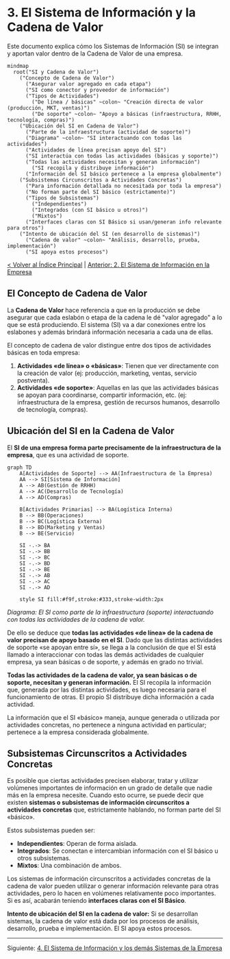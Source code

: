 # 3. El Sistema de Información y la Cadena de Valor

Este documento explica cómo los Sistemas de Información (SI) se integran y aportan valor dentro de la Cadena de Valor de una empresa.

```mermaid
mindmap
  root("SI y Cadena de Valor")
    ("Concepto de Cadena de Valor")
      ("Asegurar valor agregado en cada etapa")
      ("SI como conector y proveedor de información")
      ("Tipos de Actividades")
        ("De línea / básicas" ~colon~ "Creación directa de valor (producción, MKT, ventas)")
        ("De soporte" ~colon~ "Apoyo a básicas (infraestructura, RRHH, tecnología, compras)")
    ("Ubicación del SI en Cadena de Valor")
      ("Parte de la infraestructura (actividad de soporte)")
      ("Diagrama" ~colon~ "SI interactuando con todas las actividades")
      ("Actividades de línea precisan apoyo del SI")
      ("SI interactúa con todas las actividades (básicas y soporte)")
      ("Todas las actividades necesitan y generan información")
        ("SI recopila y distribuye información")
      ("Información del SI básico pertenece a la empresa globalmente")
    ("Subsistemas Circunscritos a Actividades Concretas")
      ("Para información detallada no necesitada por toda la empresa")
      ("No forman parte del SI básico (estrictamente)")
      ("Tipos de Subsistemas")
        ("Independientes")
        ("Integrados (con SI básico u otros)")
        ("Mixtos")
      ("Interfaces claras con SI Básico si usan/generan info relevante para otros")
    ("Intento de ubicación del SI (en desarrollo de sistemas)")
      ("Cadena de valor" ~colon~ "Análisis, desarrollo, prueba, implementación")
      ("SI apoya estos procesos")
```

[< Volver al Índice Principal](./00_Indice_SI_TI.md) | [Anterior: 2. El Sistema de Información en la Empresa](./02_Sistema_Informacion_Empresa.md)

## El Concepto de Cadena de Valor

La **Cadena de Valor** hace referencia a que en la producción se debe asegurar que cada eslabón o etapa de la cadena le dé "valor agregado" a lo que se está produciendo. El sistema (SI) va a dar conexiones entre los eslabones y además brindará información necesaria a cada una de ellas.

El concepto de cadena de valor distingue entre dos tipos de actividades básicas en toda empresa:

1.  **Actividades «de línea» o «básicas»**: Tienen que ver directamente con la creación de valor (ej: producción, marketing, ventas, servicio postventa).
2.  **Actividades «de soporte»**: Aquellas en las que las actividades básicas se apoyan para coordinarse, compartir información, etc. (ej: infraestructura de la empresa, gestión de recursos humanos, desarrollo de tecnología, compras).

## Ubicación del SI en la Cadena de Valor

El **SI de una empresa forma parte precisamente de la infraestructura de la empresa**, que es una actividad de soporte.

```mermaid
graph TD
    A[Actividades de Soporte] --> AA(Infraestructura de la Empresa)
    AA --> SI[Sistema de Información]
    A --> AB(Gestión de RRHH)
    A --> AC(Desarrollo de Tecnología)
    A --> AD(Compras)

    B[Actividades Primarias] --> BA(Logística Interna)
    B --> BB(Operaciones)
    B --> BC(Logística Externa)
    B --> BD(Marketing y Ventas)
    B --> BE(Servicio)

    SI -.-> BA
    SI -.-> BB
    SI -.-> BC
    SI -.-> BD
    SI -.-> BE
    SI -.-> AB
    SI -.-> AC
    SI -.-> AD

    style SI fill:#f9f,stroke:#333,stroke-width:2px
```
*Diagrama: El SI como parte de la infraestructura (soporte) interactuando con todas las actividades de la cadena de valor.*

De ello se deduce que **todas las actividades «de línea» de la cadena de valor precisan de apoyo basado en el SI**. Dado que las distintas actividades de soporte «se apoyan entre sí», se llega a la conclusión de que el SI está llamado a interaccionar con todas las demás actividades de cualquier empresa, ya sean básicas o de soporte, y además en grado no trivial.

**Todas las actividades de la cadena de valor, ya sean básicas o de soporte, necesitan y generan información.** El SI recopila la información que, generada por las distintas actividades, es luego necesaria para el funcionamiento de otras. El propio SI distribuye dicha información a cada actividad.

La información que el SI «básico» maneja, aunque generada o utilizada por actividades concretas, no pertenece a ninguna actividad en particular; pertenece a la empresa considerada globalmente.

## Subsistemas Circunscritos a Actividades Concretas

Es posible que ciertas actividades precisen elaborar, tratar y utilizar volúmenes importantes de información en un grado de detalle que nadie más en la empresa necesite. Cuando esto ocurre, se puede decir que existen **sistemas o subsistemas de información circunscritos a actividades concretas** que, estrictamente hablando, no forman parte del SI «básico».

Estos subsistemas pueden ser:
*   **Independientes**: Operan de forma aislada.
*   **Integrados**: Se conectan e intercambian información con el SI básico u otros subsistemas.
*   **Mixtos**: Una combinación de ambos.

Los sistemas de información circunscritos a actividades concretas de la cadena de valor pueden utilizar o generar información relevante para otras actividades, pero lo hacen en volúmenes relativamente poco importantes. Si es así, acabarán teniendo **interfaces claras con el SI Básico**.

**Intento de ubicación del SI en la cadena de valor:** Si se desarrollan sistemas, la cadena de valor está dada por los procesos de análisis, desarrollo, prueba e implementación. El SI apoya estos procesos.

---

Siguiente: [4. El Sistema de Información y los demás Sistemas de la Empresa](./04_SI_Otros_Sistemas_Empresa.md) 